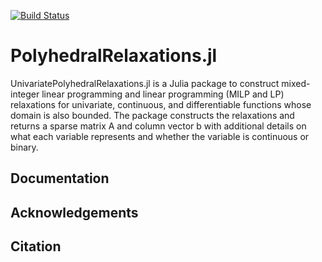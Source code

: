 [![Build Status](https://travis-ci.org/sujeevraja/PolyhedralRelaxations.jl.svg?branch=master)](https://travis-ci.org/sujeevraja/PolyhedralRelaxations.jl)

# PolyhedralRelaxations.jl

UnivariatePolyhedralRelaxations.jl is a Julia package to construct mixed-integer linear programming and linear programming (MILP and LP) relaxations for univariate, continuous, and differentiable functions whose domain is also bounded. The package constructs the relaxations and returns a sparse matrix A and column vector b with additional details on what each variable represents and whether the variable is continuous or binary. 

## Documentation 

## Acknowledgements 

## Citation




